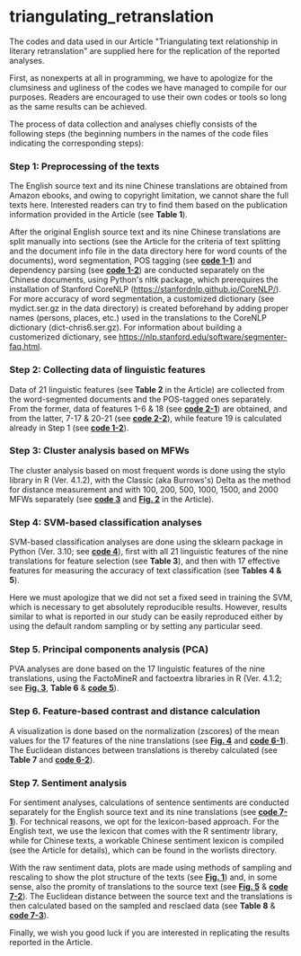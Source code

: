 # triangulating_retranslation

The codes and data used in our Article "Triangulating text relationship in literary retranslation" are supplied here for the replication of the reported analyses.

First, as nonexperts at all in programming, we have to apologize for the clumsiness and ugliness of the codes we have managed to compile for our purposes. Readers are encouraged to use their own codes or tools so long as the same results can be achieved.

The process of data collection and analyses chiefly consists of the following steps (the beginning numbers in the names of the code files indicating the corresponding steps):

### Step 1: Preprocessing of the texts

The English source text and its nine Chinese translations are obtained from Amazon ebooks, and owing to copyright limitation, we cannot share the full texts here. Interested readers can try to find them based on the publication information provided in the Article (see **Table 1**).

After the original English source text and its nine Chinese translations are split manually into sections (see the Article for the criteria of text splitting and the document info file in the data directory here for word counts of the documents), word segmentation, POS tagging (see [**code 1-1**](https://github.com/guoqiding/triangulating_retranslation/blob/main/codes/1-1%20word_segment_and_pos_tagging.ipynb)) and dependency parsing (see [**code 1-2**](https://github.com/guoqiding/triangulating_retranslation/blob/main/codes/1-2%20calculate_mean_dependency_distance.ipynb)) are conducted separately on the Chinese documents, using Python's nltk package, which prerequires the installation of Stanford CoreNLP (https://stanfordnlp.github.io/CoreNLP/). For more accuracy of word segmentation, a customized dictionary (see mydict.ser.gz in the data directory) is created beforehand by adding proper names (persons, places, etc.) used in the translations to the CoreNLP dictionary (dict-chris6.ser.gz). For information about building a customerized dictionary, see https://nlp.stanford.edu/software/segmenter-faq.html.

### Step 2: Collecting data of linguistic features

Data of 21 linguistic features (see **Table 2** in the Article) are collected from the word-segmented documents and the POS-tagged ones separately. From the former, data of features 1-6 & 18 (see [**code 2-1**](https://github.com/guoqiding/triangulating_retranslation/blob/main/codes/2-1%20collect_data_from_seg_texts.r)) are obtained, and from the latter, 7-17 & 20-21 (see [**code 2-2**](https://github.com/guoqiding/triangulating_retranslation/blob/main/codes/2-2%20collect_data_from_pos_texts.r)), while feature 19 is calculated already in Step 1 (see [**code 1-2**](https://github.com/guoqiding/triangulating_retranslation/blob/main/codes/1-2%20calculate_mean_dependency_distance.ipynb)).

### Step 3: Cluster analysis based on MFWs

The cluster analysis based on most frequent words is done using the stylo library in R (Ver. 4.1.2), with the Classic (aka Burrows's) Delta as the method for distance measurement and with 100, 200, 500, 1000, 1500, and 2000 MFWs separately (see [**code 3**](https://github.com/guoqiding/triangulating_retranslation/blob/main/codes/3%20MFWs-based_ca_analysis_with_stylo.r) and [**Fig. 2**](https://github.com/guoqiding/triangulating_retranslation/blob/main/figures/figure2.tiff) in the Article).

### Step 4: SVM-based classification analyses

SVM-based classification analyses are done using the sklearn package in Python (Ver. 3.10; see [**code 4**](https://github.com/guoqiding/triangulating_retranslation/blob/main/codes/4%20feature_selection_and_accuracy_scores.ipynb)), first with all 21 linguistic features of the nine translations for feature selection (see **Table 3**), and then with 17 effective features for measuring the accuracy of text classification (see **Tables 4 & 5**).

Here we must apologize that we did not set a fixed seed in training the SVM, which is necessary to get absolutely reproducible results. However, results similar to what is reported in our study can be easily reproduced either by using the default random sampling or by setting any particular seed.

### Step 5. Principal components analysis (PCA)

PVA analyses are done based on the 17 linguistic features of the nine translations, using the FactoMineR and factoextra libraries in R (Ver. 4.1.2; see [**Fig. 3**](https://github.com/guoqiding/triangulating_retranslation/blob/main/figures/figure3.tiff), **Table 6** & [**code 5**](https://github.com/guoqiding/triangulating_retranslation/blob/main/codes/5%20pca_analyses.r)).

### Step 6. Feature-based contrast and distance calculation

A visualization is done based on the normalization (zscores) of the mean values for the 17 features of the nine translations (see [**Fig. 4**](https://github.com/guoqiding/triangulating_retranslation/blob/main/figures/figure4.tiff) and [**code 6-1**](https://github.com/guoqiding/triangulating_retranslation/blob/main/codes/6-1%20features_zscore_barplot.r)). The Euclidean distances between translations is thereby calculated (see **Table 7** and [**code 6-2**](https://github.com/guoqiding/triangulating_retranslation/blob/main/codes/6-2%20feature-based_distances.r)).

### Step 7. Sentiment analysis

For sentiment analyses, calculations of sentence sentiments are conducted separately for the English source text and its nine translations (see [**code 7-1**](https://github.com/guoqiding/triangulating_retranslation/blob/main/codes/7-1%20calculate_sentence_sentiment.r)). For technical reasons, we opt for the lexicon-based approach. For the English text, we use the lexicon that comes with the R sentimentr library, while for Chinese texts, a workable Chinese sentiment lexicon is compiled (see the Article for details), which can be found in the worlists directory.

With the raw sentiment data, plots are made using methods of sampling and rescaling to show the plot structure of the texts (see [**Fig. 1**](https://github.com/guoqiding/triangulating_retranslation/blob/main/figures/figure1.tif)) and, in some sense, also the promity of translations to the source text (see [**Fig. 5**](https://github.com/guoqiding/triangulating_retranslation/blob/main/figures/figure5.tiff) & [**code 7-2**](https://github.com/guoqiding/triangulating_retranslation/blob/main/codes/7-2%20plot_sentiment_of_source_text_and_translations.r)). The Euclidean distance between the source text and the translations is then calculated based on the sampled and resclaed data (see **Table 8** & [**code 7-3**](https://github.com/guoqiding/triangulating_retranslation/blob/main/codes/7-3%20sentiment-based_distances.r)).

Finally, we wish you good luck if you are interested in replicating the results reported in the Article.
